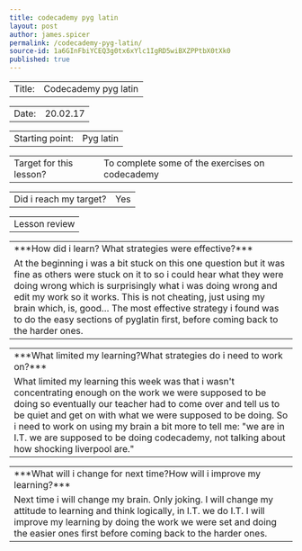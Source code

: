 ```yaml
---
title: codecademy pyg latin
layout: post
author: james.spicer
permalink: /codecademy-pyg-latin/
source-id: 1a6GInFbiYCEQ3g0tx6xYlc1IgRD5wiBXZPPtbX0tXk0
published: true
---
```

<table>
  <tr>
    <td>Title:</td>
    <td>Codecademy pyg latin</td>
  </tr>
</table>


<table>
  <tr>
    <td>Date:</td>
    <td>20.02.17</td>
  </tr>
</table>


<table>
  <tr>
    <td>Starting point:</td>
    <td>Pyg latin</td>
  </tr>
</table>


<table>
  <tr>
    <td>Target for this lesson?</td>
    <td>To complete some of the exercises on codecademy</td>
  </tr>
</table>


<table>
  <tr>
    <td>Did i reach my target?</td>
    <td>Yes</td>
  </tr>
</table>


<table>
  <tr>
    <td>Lesson review</td>
  </tr>
</table>


<table>
  <tr>
    <td>***How did i learn? What strategies were effective?***
</td>
  </tr>
  <tr>
    <td>    At the beginning i was a bit stuck on this one question but it was fine as others were stuck on it to so i could hear what they were doing wrong which is surprisingly what i was doing wrong and edit my work so it works. This is not cheating, just using my brain which, is, good… The most effective strategy i found was to do the easy sections of pyglatin first, before coming back to the harder ones.</td>
  </tr>
</table>


<table>
  <tr>
    <td>***What limited my learning?What strategies do i need to work on?***</td>
  </tr>
  <tr>
    <td>  What limited my learning this week was that i wasn't concentrating enough on the work we were supposed to be doing so eventually our teacher had to come over and tell us to be quiet and get on with what we were supposed to be doing. So i need to work on using my brain a bit more to tell me: "we are in I.T. we are supposed to be doing codecademy, not talking about how shocking liverpool are."</td>
  </tr>
</table>


<table>
  <tr>
    <td>***What will i change for next time?How will i improve my learning?***</td>
  </tr>
  <tr>
    <td>  Next time i will change my brain. Only joking. I will change my attitude to learning and think logically, in I.T. we do I.T. I will improve my learning by doing the work we were set and doing the easier ones first before coming back to the harder ones. </td>
  </tr>
</table>


